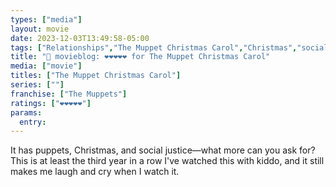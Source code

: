 ```yaml
---
types: ["media"]
layout: movie
date: 2023-12-03T13:49:58-05:00
tags: ["Relationships","The Muppet Christmas Carol","Christmas","social justice","Muppets"]
title: "🍿 movieblog: ❤️❤️❤️❤️❤️ for The Muppet Christmas Carol"
media: ["movie"]
titles: ["The Muppet Christmas Carol"]
series: [""]
franchise: ["The Muppets"]
ratings: ["❤️❤️❤️❤️❤️"]
params:
  entry:
---
```

It has puppets, Christmas, and social justice—what more can you ask for? This is at least the third year in a row I've watched this with kiddo, and it still makes me laugh and cry when I watch it.
